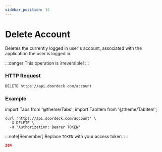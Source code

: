 ```yaml
---
sidebar_position: 14
---
```


# Delete Account

Deletes the currently logged in user's account, associated with the application the user is logged in.

:::danger
This operation is irreversible!
:::

### HTTP Request

`DELETE https://api.doordeck.com/account`

### Example

import Tabs from '@theme/Tabs';
import TabItem from '@theme/TabItem';

<Tabs>
<TabItem value="request" label="Request">

```shell showLineNumbers title="CURL"
curl 'https://api.doordeck.com/account' \
  -X DELETE \
  -H 'Authorization: Bearer TOKEN'
```

:::note[Remember]
Replace `TOKEN` with your access token.
:::

</TabItem>
<TabItem value="response" label="Response">

```json title="HTTP CODE"
204
```

</TabItem>
</Tabs>

